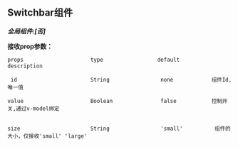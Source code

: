 ## Switchbar组件

***全局组件:[否]***



**接收prop参数：**

    props                     type                 default          description

     id                       String                none            组件Id,唯一值

    value                     Boolean               false           控制开关,通过v-model绑定


    size                      String                'small'          组件的大小，仅接收'small' 'large'

